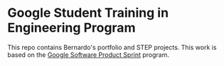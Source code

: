 # Google Student Training in Engineering Program

This repo contains Bernardo's portfolio and STEP projects.
This work is based on the [Google Software Product Sprint](https://g.co/softwareproductsprint) program.